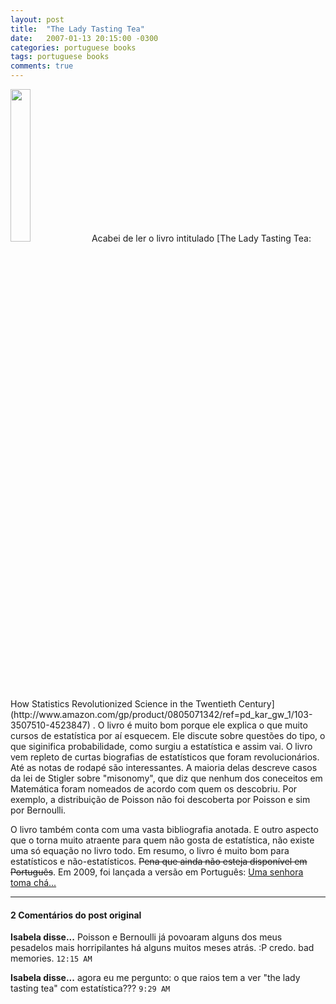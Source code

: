 ```yaml
---
layout: post
title:  "The Lady Tasting Tea"
date:   2007-01-13 20:15:00 -0300
categories: portuguese books
tags: portuguese books
comments: true
---
```


<img class="image left-image" src="/blog/images/ladytea.jpg" width="25%">
Acabei de ler o livro intitulado [The Lady Tasting Tea: How Statistics Revolutionized Science in the Twentieth Century](http://www.amazon.com/gp/product/0805071342/ref=pd_kar_gw_1/103-3507510-4523847) . O livro é muito bom porque ele explica o que muito cursos de estatística por aí esquecem. Ele discute sobre questões do tipo, o que siginifica probabilidade, como surgiu a estatística e assim vai. O livro vem repleto de curtas biografias de estatísticos que foram revolucionários. Até as notas de rodapé são interessantes. A maioria delas descreve casos da lei de Stigler sobre "misonomy", que diz que nenhum dos coneceitos em Matemática foram nomeados de acordo com quem os descobriu. Por exemplo, a distribuição de Poisson não foi descoberta por Poisson e sim por Bernoulli.

O livro também conta com uma vasta bibliografia anotada. E outro aspecto que o torna muito atraente para quem não gosta de estatística, não existe uma só equação no livro todo. Em resumo, o livro é muito bom para estatísticos e não-estatísticos. ~~Pena que ainda não esteja disponível em Português~~. Em 2009, foi lançada a versão em Português: [Uma senhora toma chá...](https://www.amazon.com.br/Uma-Senhora-Toma-Ch%C3%A1-Cole%C3%A7%C3%A3o/dp/853780116X/)

---

#### 2 Comentários do post original

**Isabela disse...**
Poisson e Bernoulli já povoaram alguns dos meus pesadelos mais horripilantes há alguns muitos meses atrás. :P credo. bad memories.
`12:15 AM`  

**Isabela disse...**
agora eu me pergunto:
o que raios tem a ver "the lady tasting tea" com estatística??? `9:29 AM`  
